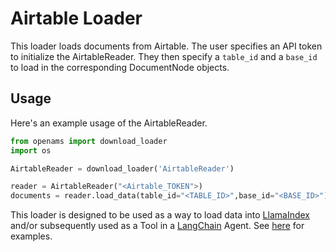 # Airtable Loader

This loader loads documents from Airtable. The user specifies an API token to initialize the AirtableReader. They then specify a `table_id` and a `base_id` to load in the corresponding DocumentNode objects.

## Usage

Here's an example usage of the AirtableReader.

```python
from openams import download_loader
import os

AirtableReader = download_loader('AirtableReader')

reader = AirtableReader("<Airtable_TOKEN">)
documents = reader.load_data(table_id="<TABLE_ID>",base_id="<BASE_ID>")

```

This loader is designed to be used as a way to load data into [LlamaIndex](https://github.com/jerryjliu/gpt_index/tree/main/gpt_index) and/or subsequently used as a Tool in a [LangChain](https://github.com/hwchase17/langchain) Agent. See [here](https://github.com/emptycrown/llama-hub/tree/main) for examples.

